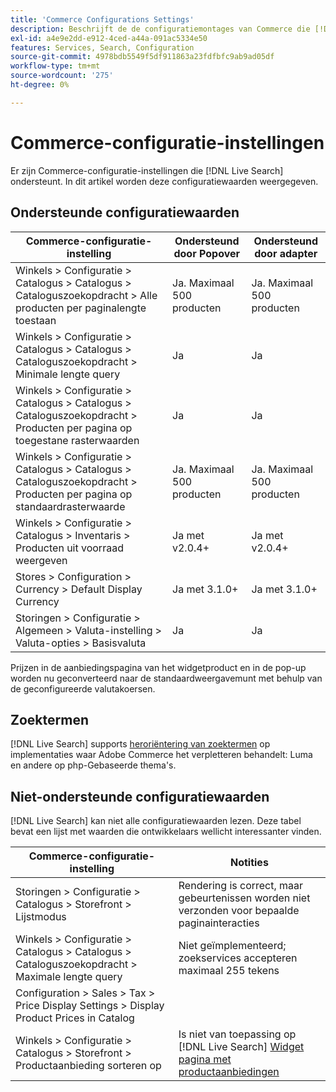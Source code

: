 ```yaml
---
title: 'Commerce Configurations Settings'
description: Beschrijft de de configuratiemontages van Commerce die [!DNL Live Search] kan lezen.
exl-id: a4e9e2dd-e912-4ced-a44a-091ac5334e50
features: Services, Search, Configuration
source-git-commit: 4978bdb5549f5df911863a23fdfbfc9ab9ad05df
workflow-type: tm+mt
source-wordcount: '275'
ht-degree: 0%

---
```


# Commerce-configuratie-instellingen

Er zijn Commerce-configuratie-instellingen die [!DNL Live Search] ondersteunt. In dit artikel worden deze configuratiewaarden weergegeven.

## Ondersteunde configuratiewaarden

| Commerce-configuratie-instelling | Ondersteund door Popover | Ondersteund door adapter |
|---|---|---|
| Winkels > Configuratie > Catalogus > Catalogus > Cataloguszoekopdracht > Alle producten per paginalengte toestaan | Ja. Maximaal 500 producten | Ja. Maximaal 500 producten |
| Winkels > Configuratie > Catalogus > Catalogus > Cataloguszoekopdracht > Minimale lengte query | Ja | Ja |
| Winkels > Configuratie > Catalogus > Catalogus > Cataloguszoekopdracht > Producten per pagina op toegestane rasterwaarden | Ja | Ja |
| Winkels > Configuratie > Catalogus > Catalogus > Cataloguszoekopdracht > Producten per pagina op standaardrasterwaarde | Ja. Maximaal 500 producten | Ja. Maximaal 500 producten |
| Winkels > Configuratie > Catalogus > Inventaris > Producten uit voorraad weergeven | Ja met v2.0.4+ | Ja met v2.0.4+ |
| Stores > Configuration > Currency > Default Display Currency | Ja met 3.1.0+ | Ja met 3.1.0+ |
| Storingen > Configuratie > Algemeen > Valuta-instelling > Valuta-opties > Basisvaluta | Ja | Ja |

Prijzen in de aanbiedingspagina van het widgetproduct en in de pop-up worden nu geconverteerd naar de standaardweergavemunt met behulp van de geconfigureerde valutakoersen.

## Zoektermen

[!DNL Live Search] supports [heroriëntering van zoektermen](https://experienceleague.adobe.com/docs/commerce-admin/catalog/catalog/search/search-terms.html) op implementaties waar Adobe Commerce het verpletteren behandelt: Luma en andere op php-Gebaseerde thema&#39;s.

## Niet-ondersteunde configuratiewaarden

[!DNL Live Search] kan niet alle configuratiewaarden lezen. Deze tabel bevat een lijst met waarden die ontwikkelaars wellicht interessanter vinden.

| Commerce-configuratie-instelling | Notities |
|---|---|
| Storingen > Configuratie > Catalogus > Storefront > Lijstmodus | Rendering is correct, maar gebeurtenissen worden niet verzonden voor bepaalde paginainteracties |
| Winkels > Configuratie > Catalogus > Catalogus > Cataloguszoekopdracht > Maximale lengte query | Niet geïmplementeerd; zoekservices accepteren maximaal 255 tekens |
| Configuration > Sales > Tax > Price Display Settings > Display Product Prices in Catalog |  |
| Winkels > Configuratie > Catalogus > Storefront > Productaanbieding sorteren op | Is niet van toepassing op [!DNL Live Search] [Widget pagina met productaanbiedingen](plp-styling.md) |
